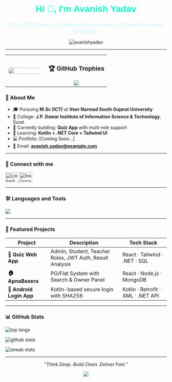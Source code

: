 <!-- Banner Image (optional) -->
<!-- <img src="https://github.com/avanishyadav/avanishyadav/blob/main/banner.png" alt="Avanish Yadav Banner" /> -->

<h1 align="center" style="color:#00FFC6; font-family:sans-serif;">Hi 👋, I'm Avanish Yadav</h1>
<h3 align="center" style="color:#C3F8FF; font-weight:normal;">M.Sc (ICT) Final Year Student | Passionate Full Stack & Android Developer</h3>

<p align="center">
  <img src="https://komarev.com/ghpvc/?username=avanishyadav&label=Profile%20views&color=00FFC6&style=flat" alt="avanishyadav" />
</p>

---

<!-- 🏆 GitHub Trophies with Styling + GIF layout enhanced -->

<table width="100%">
  <tr>
    <!-- GIF Section -->
    <td align="center" width="40%">
      <img src="https://user-images.githubusercontent.com/74038190/219923809-b86dc415-a0c2-4a38-bc88-ad6cf06395a8.gif" width="100%" style="border-radius: 12px;" />
    </td>
    <td align="center" width="60%">
      <h3 align="center">🏆 GitHub Trophies</h3>
      <img src="https://github-profile-trophy.vercel.app/?username=avanishyadav&theme=gruvbox&column=3&no-frame=true&no-bg=true&margin-w=15&title=Commits,Repositories,PullRequest,Stars,Followers,Issues" />
    </td>
  </tr>
</table>


### 🧠 About Me

- 🎓 Pursuing **M.Sc (ICT)** at **Veer Narmad South Gujarat University**
- 🏫 College: **J.P. Dawar Institute of Information Science & Technology**, Surat
- 🔭 Currently building: **Quiz App** with multi-role support
- 🌱 Learning: **Kotlin + .NET Core + Tailwind UI**
- 💻 Portfolio: [Coming Soon...]
- 📧 Email: <strong style="color:#00FFC6">avanish.yadav@example.com</strong>

---

### 🔗 Connect with me

<p align="left">
  <a href="https://linkedin.com/in/avanishyadav" target="_blank">
    <img src="https://raw.githubusercontent.com/rahuldkjain/github-profile-readme-generator/master/src/images/icons/Social/linked-in-alt.svg" alt="LinkedIn" height="30" width="40" />
  </a>
  <a href="https://www.instagram.com/avanish__official/" target="_blank">
    <img src="https://raw.githubusercontent.com/rahuldkjain/github-profile-readme-generator/master/src/images/icons/Social/instagram.svg" alt="Instagram" height="30" width="40" />
  </a>
</p>

---

### 🛠 Languages and Tools

<p align="left">
  <a href="#"><img src="https://skillicons.dev/icons?i=react,tailwind,dotnet,kotlin,js,html,css,androidstudio,figma,postman,mongodb,mysql,git,github,vscode" /></a>
</p>

---

### 🚀 Featured Projects

| Project | Description | Tech Stack |
|--------|-------------|------------|
| **🧠 Quiz Web App** | Admin, Student, Teacher Roles, JWT Auth, Result Analysis | React · Tailwind · .NET · SQL |
| **🏠 ApnaBasera** | PG/Flat System with Search & Owner Panel | React · Node.js · MongoDB |
| **📱 Android Login App** | Kotlin-based secure login with SHA256 | Kotlin · Retrofit · XML · .NET API |

---

### 📊 GitHub Stats

<p align="left">
  <img src="https://github-readme-stats.vercel.app/api/top-langs?username=avanishyadav&show_icons=true&locale=en&layout=compact&theme=tokyonight" alt="top langs" />
</p>
<p align="left">
  <img src="https://github-readme-stats.vercel.app/api?username=avanishyadav&show_icons=true&locale=en&theme=tokyonight" alt="github stats" />
</p>
<p align="left">
  <img src="https://github-readme-streak-stats.herokuapp.com/?user=avanishyadav&theme=tokyonight" alt="streak stats" />
</p>

---

<p align="center"><i>“Think Deep. Build Clean. Deliver Fast.”</i></p>
<p align="center">
  <img src="https://capsule-render.vercel.app/api?type=waving&color=gradient&height=100&section=footer" />
</p>

